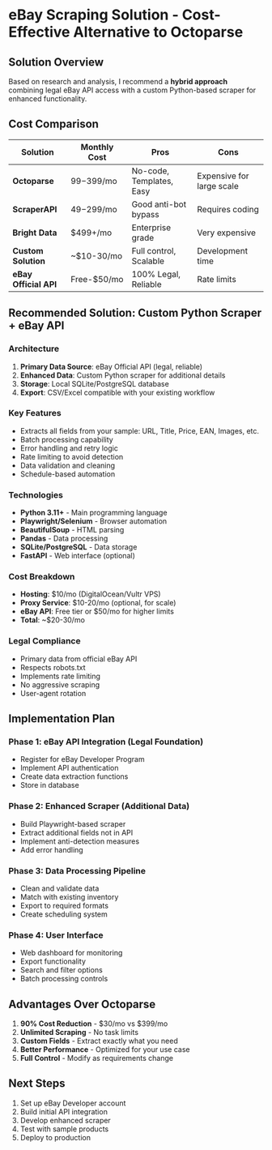# eBay Scraping Solution - Cost-Effective Alternative to Octoparse

## Solution Overview

Based on research and analysis, I recommend a **hybrid approach** combining legal eBay API access with a custom Python-based scraper for enhanced functionality.

## Cost Comparison

| Solution | Monthly Cost | Pros | Cons |
|----------|-------------|------|------|
| **Octoparse** | $99-$399/mo | No-code, Templates, Easy | Expensive for large scale |
| **ScraperAPI** | $49-$299/mo | Good anti-bot bypass | Requires coding |
| **Bright Data** | $499+/mo | Enterprise grade | Very expensive |
| **Custom Solution** | ~$10-30/mo | Full control, Scalable | Development time |
| **eBay Official API** | Free-$50/mo | 100% Legal, Reliable | Rate limits |

## Recommended Solution: Custom Python Scraper + eBay API

### Architecture
1. **Primary Data Source**: eBay Official API (legal, reliable)
2. **Enhanced Data**: Custom Python scraper for additional details
3. **Storage**: Local SQLite/PostgreSQL database
4. **Export**: CSV/Excel compatible with your existing workflow

### Key Features
- Extracts all fields from your sample: URL, Title, Price, EAN, Images, etc.
- Batch processing capability
- Error handling and retry logic
- Rate limiting to avoid detection
- Data validation and cleaning
- Schedule-based automation

### Technologies
- **Python 3.11+** - Main programming language
- **Playwright/Selenium** - Browser automation
- **BeautifulSoup** - HTML parsing
- **Pandas** - Data processing
- **SQLite/PostgreSQL** - Data storage
- **FastAPI** - Web interface (optional)

### Cost Breakdown
- **Hosting**: $10/mo (DigitalOcean/Vultr VPS)
- **Proxy Service**: $10-20/mo (optional, for scale)
- **eBay API**: Free tier or $50/mo for higher limits
- **Total**: ~$20-30/mo

### Legal Compliance
- Primary data from official eBay API
- Respects robots.txt
- Implements rate limiting
- No aggressive scraping
- User-agent rotation

## Implementation Plan

### Phase 1: eBay API Integration (Legal Foundation)
- Register for eBay Developer Program
- Implement API authentication
- Create data extraction functions
- Store in database

### Phase 2: Enhanced Scraper (Additional Data)
- Build Playwright-based scraper
- Extract additional fields not in API
- Implement anti-detection measures
- Add error handling

### Phase 3: Data Processing Pipeline
- Clean and validate data
- Match with existing inventory
- Export to required formats
- Create scheduling system

### Phase 4: User Interface
- Web dashboard for monitoring
- Export functionality
- Search and filter options
- Batch processing controls

## Advantages Over Octoparse
1. **90% Cost Reduction** - $30/mo vs $399/mo
2. **Unlimited Scraping** - No task limits
3. **Custom Fields** - Extract exactly what you need
4. **Better Performance** - Optimized for your use case
5. **Full Control** - Modify as requirements change

## Next Steps
1. Set up eBay Developer account
2. Build initial API integration
3. Develop enhanced scraper
4. Test with sample products
5. Deploy to production